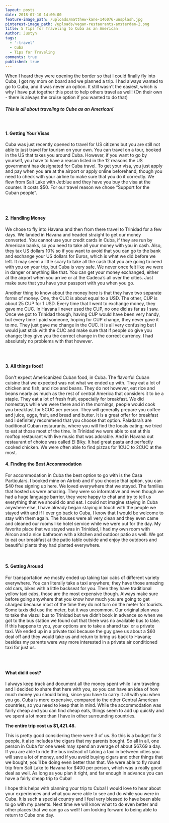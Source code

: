 ```yaml
---
layout: posts
date: 2018-07-10 14:00:00
feature-image_path: /uploads/matthew-kane-146076-unsplash.jpg
pinterest-image_path: /uploads/vegan-restaurants-amsterdam-2.png
title: 5 Tips for Traveling to Cuba as an American
Author: Justyn
tags:
  - '-travel'
  - Cuba
  - Tips for Traveling
comments: true
published: true
---
```


When I heard they were opening the border so that I could finally fly into Cuba, I got my mom on board and we planned a trip. I had always wanted to go to Cuba, and it was never an option. It still wasn't the easiest, which is why I have put together this post to help others travel as well! (On their own - there is always the cruise option if you wanted to do that)&nbsp;

##### This is all about traveling to Cube as an American!&nbsp;

&nbsp;

#### 1. Getting Your Visas

Cuba was just recently opened to travel for US citizens but you are still not able to just travel for tourism on your own. You can travel on a tour, booked in the US that takes you around Cuba. However, if you want to go by yourself, you have to have a reason listed in the 12 reasons the US government has designated for Cuba travel. To get your visa, you just apply and pay when you are at the airport or apply online beforehand, though you need to check with your airline to make sure that you do it correctly. We flew from Salt Lake with Jetblue and they have you buy the visa at the counter. It costs $50. For our travel reason we chose “Support for the Cuban people”.

### &nbsp;

#### 2. Handling Money

We chose to fly into Havana and then from there travel to Trinidad for a few days. We landed in Havana and headed straight to get our money converted. You cannot use your credit cards in Cuba, if they are run by American banks, so you need to take all your money with you in cash. Also, they tax US dollars 10% so if you want to avoid that you can go to the bank and exchange your US dollars for Euros, which is what we did before we left. It may seem a little scary to take all the cash that you are going to need with you on your trip, but Cuba is very safe. We never once felt like we were in danger or anything like that. You can get your money exchanged, either at the airport when you arrive or at the Cadeca’s all over the cities. Just make sure that you have your passport with you when you go.

Another thing to know about the money here is that they have two separate forms of money. One, the CUC is about equal to a USD. The other, CUP is about 25 CUP for 1 USD. Every time that I went to exchange money, they gave me CUC. In Havana I never used the CUP, no one did as far as I saw. Once we got to Trinidad though, having CUP would have been very handy, but every time I paid someone, hoping for CUP change, they never gave it to me. They just gave me change in the CUC. It is all very confusing but I would just stick with the CUC and make sure that if people do give you change; they give you the correct change in the correct currency. I had absolutely no problems with that however.

### &nbsp;

#### 3. All things food!

Don't expect Americanized Cuban food, in Cuba. The flavorful Cuban cuisine that we expected was not what we ended up with. They eat a lot of chicken and fish, and rice and beans. They do not however, eat rice and beans nearly as much as the rest of central America that considers it to be a staple. They eat a lot of fresh fruit, especially for breakfast. We did homestays while we were there and in the mornings, people would cook you breakfast for 5CUC per person. They will generally prepare you coffee and juice, eggs, fruit, and bread and butter. It is a great offer for breakfast and I definitely recommend that you choose that option. Paladara’s are traditional Cuban restaurants, where you will find the locals eating; we tried to eat at those most of the time. In Trinidad we were able to eat at this rooftop restaurant with live music that was adorable. And in Havana out restaurant of choice was called El Biky. It had great pasta and perfectly cooked chicken. We were often able to find pizzas for 1CUC to 2CUC at the most.

#### 4. Finding the Best Accommodation

For accommodation in Cuba the best option to go with is the Casa Particulars. I booked mine on Airbnb and if you choose that option, you can $40 free signing up here. We loved everywhere that we stayed. The families that hosted us were amazing. They were so informative and even though we had a huge language barrier, they were happy to chat and try to tell us everything that we should do and eat. I could not imagine staying in Cuba anywhere else, I have already began staying in touch with the people we stayed with and if I ever go back to Cuba, I know that I would be welcome to stay with them again. The houses were all very clean and they even came and cleaned our rooms like hotel service while we were out for the day. My favorite place that we stayed was in Trinidad, I had my own room with Aircon and a nice bathroom with a kitchen and outdoor patio as well. We got to eat our breakfast at the patio table outside and enjoy the outdoors and beautiful plants they had planted everywhere.

&nbsp;

#### 5. Getting Around&nbsp;

For transportation we mostly ended up taking taxi cabs of different variety everywhere. You can literally take a taxi anywhere; they have those amazing old cars, bikes with a little backseat for you. Then they have traditional yellow taxi cabs, those are the most expensive though. Always make sure before going anywhere that you know how much you are going to get charged because most of the time they do not turn on the meter for tourists. Some taxis did use the meter, but it was uncommon. Our original plan was to take the viazul bus to Trinidad but we didn’t book in advance so when we got to the bus station we found out that there was no available bus to take. If this happens to you, your options are to take a shared taxi or a private taxi. We ended up in a private taxi because the guy gave us about a $60 deal off and they would take us and return to bring us back to Havana; besides my parents were way more interested in a private air conditioned taxi for just us.

### &nbsp;

#### What did it cost?

I always keep track and document all the money spent while I am traveling and I decided to share that here with you, so you can have an idea of how much money you should bring, since you have to carry it all with you when you go. Cuba is more expensive, compared to the other Central American countries, so you need to keep that in mind. While the accommodation was fairly cheap and you can find cheap eats, things seem to add up quickly and we spent a lot more than I have in other surrounding countries.

**The entire trip cost us $1,421.48.&nbsp;**

This is pretty good considering there were 3 of us. So this is a budget for 3 people, it also includes the cigars that my parents bought. So all in all, one person in Cuba for one week may spend an average of about $67.69 a day. If you are able to ride the bus instead of taking a taxi in between cities you will save a lot of money, and if you avoid buying cigars and other things that we bought, you’ll be doing even better than that. We were able to fly round trip from Salt Lake to Havana for $400 per person, which was a really good deal as well. As long as you plan it right, and far enough in advance you can have a fairly cheap trip to Cuba!

I hope this helps with planning your trip to Cuba! I would love to hear about your experiences and what you were able to see and do while you were in Cuba. It is such a special country and I feel very blessed to have been able to go with my parents. Next time we will know what to do even better and other places that we can go as well! I am looking forward to being able to return to Cuba one day.
